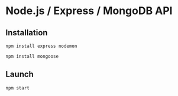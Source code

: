 # Node.js / Express / MongoDB API

## Installation 

`npm install express nodemon`

`npm install mongoose`


## Launch

`npm start`
